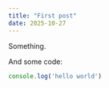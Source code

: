 ```yaml
---
title: "First post"
date: 2025-10-27
---
```


Something.

And some code:

```typescript
console.log('hello world')
```
